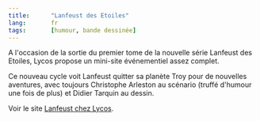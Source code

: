 ```yaml
--- 
title:      "Lanfeust des Etoiles" 
lang:       fr 
tags:       [humour, bande dessinée]
---
```


A l'occasion de la sortie du premier tome de la nouvelle série Lanfeust des Etoiles, Lycos propose un mini-site événementiel assez complet.


Ce nouveau cycle voit Lanfeust quitter sa planète Troy pour de nouvelles aventures, avec toujours Christophe Arleston au scénario (truffé d'humour une fois de plus) et Didier Tarquin au dessin.

Voir le site [Lanfeust chez Lycos](http://www.lycos.fr/webguides/divertissement/evenement/lanfeust/).
